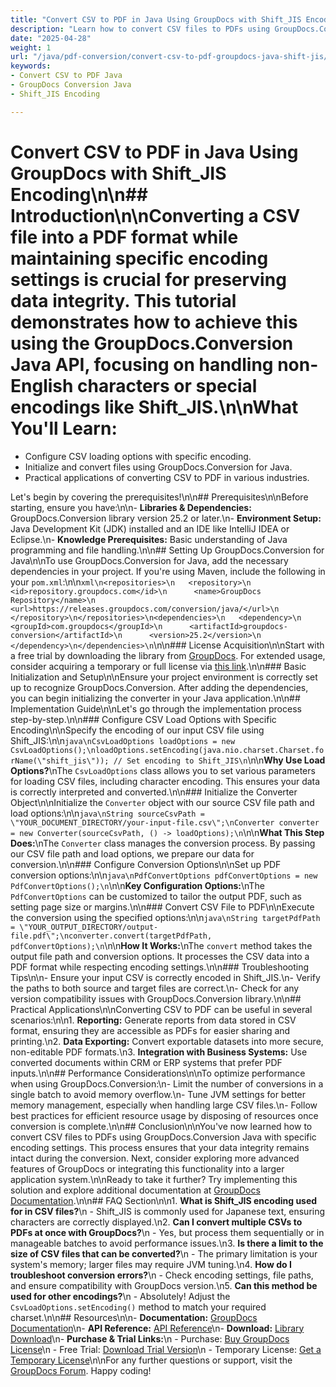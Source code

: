 ```yaml
---
title: "Convert CSV to PDF in Java Using GroupDocs with Shift_JIS Encoding"
description: "Learn how to convert CSV files to PDFs using GroupDocs.Conversion for Java, ensuring data integrity with Shift_JIS encoding."
date: "2025-04-28"
weight: 1
url: "/java/pdf-conversion/convert-csv-to-pdf-groupdocs-java-shift-jis/"
keywords:
- Convert CSV to PDF Java
- GroupDocs Conversion Java
- Shift_JIS Encoding

---
```



# Convert CSV to PDF in Java Using GroupDocs with Shift_JIS Encoding\n\n## Introduction\n\nConverting a CSV file into a PDF format while maintaining specific encoding settings is crucial for preserving data integrity. This tutorial demonstrates how to achieve this using the GroupDocs.Conversion Java API, focusing on handling non-English characters or special encodings like Shift_JIS.\n\n**What You'll Learn:**

- Configure CSV loading options with specific encoding.
- Initialize and convert files using GroupDocs.Conversion for Java.
- Practical applications of converting CSV to PDF in various industries.

Let's begin by covering the prerequisites!\n\n## Prerequisites\n\nBefore starting, ensure you have:\n\n- **Libraries & Dependencies:** GroupDocs.Conversion library version 25.2 or later.\n- **Environment Setup:** Java Development Kit (JDK) installed and an IDE like IntelliJ IDEA or Eclipse.\n- **Knowledge Prerequisites:** Basic understanding of Java programming and file handling.\n\n## Setting Up GroupDocs.Conversion for Java\n\nTo use GroupDocs.Conversion for Java, add the necessary dependencies in your project. If you're using Maven, include the following in your `pom.xml`:\n\n```xml\n<repositories>\n   <repository>\n      <id>repository.groupdocs.com</id>\n      <name>GroupDocs Repository</name>\n      <url>https://releases.groupdocs.com/conversion/java/</url>\n   </repository>\n</repositories>\n<dependencies>\n   <dependency>\n      <groupId>com.groupdocs</groupId>\n      <artifactId>groupdocs-conversion</artifactId>\n      <version>25.2</version>\n   </dependency>\n</dependencies>\n```\n\n### License Acquisition\n\nStart with a free trial by downloading the library from [GroupDocs](https://releases.groupdocs.com/conversion/java/). For extended usage, consider acquiring a temporary or full license via [this link](https://purchase.groupdocs.com/temporary-license/).\n\n### Basic Initialization and Setup\n\nEnsure your project environment is correctly set up to recognize GroupDocs.Conversion. After adding the dependencies, you can begin initializing the converter in your Java application.\n\n## Implementation Guide\n\nLet's go through the implementation process step-by-step.\n\n### Configure CSV Load Options with Specific Encoding\n\nSpecify the encoding of our input CSV file using Shift_JIS:\n\n```java\nCsvLoadOptions loadOptions = new CsvLoadOptions();\nloadOptions.setEncoding(java.nio.charset.Charset.forName(\"shift_jis\")); // Set encoding to Shift_JIS\n```\n\n**Why Use Load Options?**\nThe `CsvLoadOptions` class allows you to set various parameters for loading CSV files, including character encoding. This ensures your data is correctly interpreted and converted.\n\n### Initialize the Converter Object\n\nInitialize the `Converter` object with our source CSV file path and load options:\n\n```java\nString sourceCsvPath = \"YOUR_DOCUMENT_DIRECTORY/your-input-file.csv\";\nConverter converter = new Converter(sourceCsvPath, () -> loadOptions);\n```\n\n**What This Step Does:**\nThe `Converter` class manages the conversion process. By passing our CSV file path and load options, we prepare our data for conversion.\n\n### Configure Conversion Options\n\nSet up PDF conversion options:\n\n```java\nPdfConvertOptions pdfConvertOptions = new PdfConvertOptions();\n```\n\n**Key Configuration Options:**\nThe `PdfConvertOptions` can be customized to tailor the output PDF, such as setting page size or margins.\n\n### Convert CSV File to PDF\n\nExecute the conversion using the specified options:\n\n```java\nString targetPdfPath = \"YOUR_OUTPUT_DIRECTORY/output-file.pdf\";\nconverter.convert(targetPdfPath, pdfConvertOptions);\n```\n\n**How It Works:**\nThe `convert` method takes the output file path and conversion options. It processes the CSV data into a PDF format while respecting encoding settings.\n\n### Troubleshooting Tips\n\n- Ensure your input CSV is correctly encoded in Shift_JIS.\n- Verify the paths to both source and target files are correct.\n- Check for any version compatibility issues with GroupDocs.Conversion library.\n\n## Practical Applications\n\nConverting CSV to PDF can be useful in several scenarios:\n\n1. **Reporting:** Generate reports from data stored in CSV format, ensuring they are accessible as PDFs for easier sharing and printing.\n2. **Data Exporting:** Convert exportable datasets into more secure, non-editable PDF formats.\n3. **Integration with Business Systems:** Use converted documents within CRM or ERP systems that prefer PDF inputs.\n\n## Performance Considerations\n\nTo optimize performance when using GroupDocs.Conversion:\n- Limit the number of conversions in a single batch to avoid memory overflow.\n- Tune JVM settings for better memory management, especially when handling large CSV files.\n- Follow best practices for efficient resource usage by disposing of resources once conversion is complete.\n\n## Conclusion\n\nYou've now learned how to convert CSV files to PDFs using GroupDocs.Conversion Java with specific encoding settings. This process ensures that your data integrity remains intact during the conversion. Next, consider exploring more advanced features of GroupDocs or integrating this functionality into a larger application system.\n\nReady to take it further? Try implementing this solution and explore additional documentation at [GroupDocs Documentation](https://docs.groupdocs.com/conversion/java/).\n\n## FAQ Section\n\n1. **What is Shift_JIS encoding used for in CSV files?**\n   - Shift_JIS is commonly used for Japanese text, ensuring characters are correctly displayed.\n2. **Can I convert multiple CSVs to PDFs at once with GroupDocs?**\n   - Yes, but process them sequentially or in manageable batches to avoid performance issues.\n3. **Is there a limit to the size of CSV files that can be converted?**\n   - The primary limitation is your system's memory; larger files may require JVM tuning.\n4. **How do I troubleshoot conversion errors?**\n   - Check encoding settings, file paths, and ensure compatibility with GroupDocs version.\n5. **Can this method be used for other encodings?**\n   - Absolutely! Adjust the `CsvLoadOptions.setEncoding()` method to match your required charset.\n\n## Resources\n\n- **Documentation:** [GroupDocs Documentation](https://docs.groupdocs.com/conversion/java/)\n- **API Reference:** [API Reference](https://reference.groupdocs.com/conversion/java/)\n- **Download:** [Library Download](https://releases.groupdocs.com/conversion/java/)\n- **Purchase & Trial Links:**\n  - Purchase: [Buy GroupDocs License](https://purchase.groupdocs.com/buy)\n  - Free Trial: [Download Trial Version](https://releases.groupdocs.com/conversion/java/)\n  - Temporary License: [Get a Temporary License](https://purchase.groupdocs.com/temporary-license/)\n\nFor any further questions or support, visit the [GroupDocs Forum](https://forum.groupdocs.com/c/conversion/10). Happy coding!

